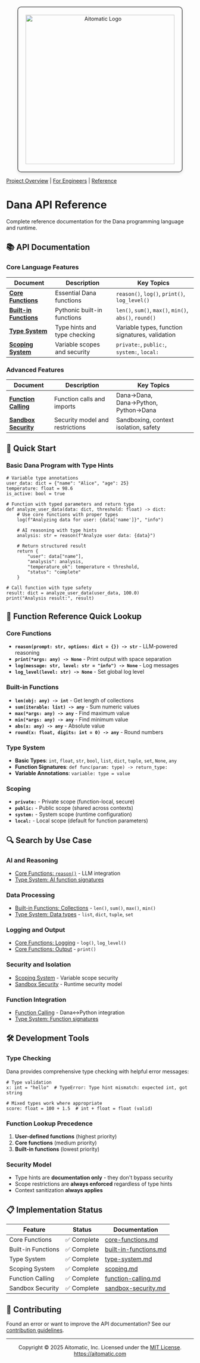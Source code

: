 <p align="center">
  <img src="https://cdn.prod.website-files.com/62a10970901ba826988ed5aa/62d942adcae82825089dabdb_aitomatic-logo-black.png" alt="Aitomatic Logo" width="400" style="border: 2px solid #666; border-radius: 10px; padding: 20px; box-shadow: 0 4px 8px rgba(0,0,0,0.1);"/>
</p>

[Project Overview](../../../../README.md) | [For Engineers](../../README.md) | [Reference](../README.md)

# Dana API Reference

Complete reference documentation for the Dana programming language and runtime.

## 📚 API Documentation

### Core Language Features

| Document | Description | Key Topics |
|----------|-------------|------------|
| **[Core Functions](core-functions.md)** | Essential Dana functions | `reason()`, `log()`, `print()`, `log_level()` |
| **[Built-in Functions](built-in-functions.md)** | Pythonic built-in functions | `len()`, `sum()`, `max()`, `min()`, `abs()`, `round()` |
| **[Type System](type-system.md)** | Type hints and type checking | Variable types, function signatures, validation |
| **[Scoping System](scoping.md)** | Variable scopes and security | `private:`, `public:`, `system:`, `local:` |

### Advanced Features

| Document | Description | Key Topics |
|----------|-------------|------------|
| **[Function Calling](function-calling.md)** | Function calls and imports | Dana→Dana, Dana→Python, Python→Dana |
| **[Sandbox Security](sandbox-security.md)** | Security model and restrictions | Sandboxing, context isolation, safety |

## 🚀 Quick Start

### Basic Dana Program with Type Hints
```dana
# Variable type annotations
user_data: dict = {"name": "Alice", "age": 25}
temperature: float = 98.6
is_active: bool = true

# Function with typed parameters and return type
def analyze_user_data(data: dict, threshold: float) -> dict:
    # Use core functions with proper types
    log(f"Analyzing data for user: {data['name']}", "info")
    
    # AI reasoning with type hints
    analysis: str = reason(f"Analyze user data: {data}")
    
    # Return structured result
    return {
        "user": data["name"],
        "analysis": analysis,
        "temperature_ok": temperature < threshold,
        "status": "complete"
    }

# Call function with type safety
result: dict = analyze_user_data(user_data, 100.0)
print("Analysis result:", result)
```

## 📖 Function Reference Quick Lookup

### Core Functions
- **`reason(prompt: str, options: dict = {}) -> str`** - LLM-powered reasoning
- **`print(*args: any) -> None`** - Print output with space separation
- **`log(message: str, level: str = "info") -> None`** - Log messages
- **`log_level(level: str) -> None`** - Set global log level

### Built-in Functions
- **`len(obj: any) -> int`** - Get length of collections
- **`sum(iterable: list) -> any`** - Sum numeric values
- **`max(*args: any) -> any`** - Find maximum value
- **`min(*args: any) -> any`** - Find minimum value
- **`abs(x: any) -> any`** - Absolute value
- **`round(x: float, digits: int = 0) -> any`** - Round numbers

### Type System
- **Basic Types**: `int`, `float`, `str`, `bool`, `list`, `dict`, `tuple`, `set`, `None`, `any`
- **Function Signatures**: `def func(param: type) -> return_type:`
- **Variable Annotations**: `variable: type = value`

### Scoping
- **`private:`** - Private scope (function-local, secure)
- **`public:`** - Public scope (shared across contexts)
- **`system:`** - System scope (runtime configuration)
- **`local:`** - Local scope (default for function parameters)

## 🔍 Search by Use Case

### AI and Reasoning
- [Core Functions: `reason()`](core-functions.md#reason) - LLM integration
- [Type System: AI function signatures](type-system.md#ai-functions)

### Data Processing
- [Built-in Functions: Collections](built-in-functions.md#collections) - `len()`, `sum()`, `max()`, `min()`
- [Type System: Data types](type-system.md#data-types) - `list`, `dict`, `tuple`, `set`

### Logging and Output
- [Core Functions: Logging](core-functions.md#logging) - `log()`, `log_level()`
- [Core Functions: Output](core-functions.md#output) - `print()`

### Security and Isolation
- [Scoping System](scoping.md) - Variable scope security
- [Sandbox Security](sandbox-security.md) - Runtime security model

### Function Integration
- [Function Calling](function-calling.md) - Dana↔Python integration
- [Type System: Function signatures](type-system.md#function-types)

## 🛠️ Development Tools

### Type Checking
Dana provides comprehensive type checking with helpful error messages:
```dana
# Type validation
x: int = "hello"  # TypeError: Type hint mismatch: expected int, got string

# Mixed types work where appropriate
score: float = 100 + 1.5  # int + float = float (valid)
```

### Function Lookup Precedence
1. **User-defined functions** (highest priority)
2. **Core functions** (medium priority) 
3. **Built-in functions** (lowest priority)

### Security Model
- Type hints are **documentation only** - they don't bypass security
- Scope restrictions are **always enforced** regardless of type hints
- Context sanitization **always applies**

## 📋 Implementation Status

| Feature | Status | Documentation |
|---------|--------|---------------|
| Core Functions | ✅ Complete | [core-functions.md](core-functions.md) |
| Built-in Functions | ✅ Complete | [built-in-functions.md](built-in-functions.md) |
| Type System | ✅ Complete | [type-system.md](type-system.md) |
| Scoping System | ✅ Complete | [scoping.md](scoping.md) |
| Function Calling | ✅ Complete | [function-calling.md](function-calling.md) |
| Sandbox Security | ✅ Complete | [sandbox-security.md](sandbox-security.md) |

## 🤝 Contributing

Found an error or want to improve the API documentation? See our [contribution guidelines](../../../for-contributors/README.md).

---

<p align="center">
Copyright © 2025 Aitomatic, Inc. Licensed under the <a href="../../../../LICENSE.md">MIT License</a>.
<br/>
<a href="https://aitomatic.com">https://aitomatic.com</a>
</p> 